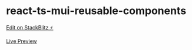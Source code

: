 # react-ts-mui-reusable-components

[Edit on StackBlitz ⚡️](https://stackblitz.com/edit/react-ts-b5nror)

[Live Preview](https://react-ts-b5nror.stackblitz.io)
